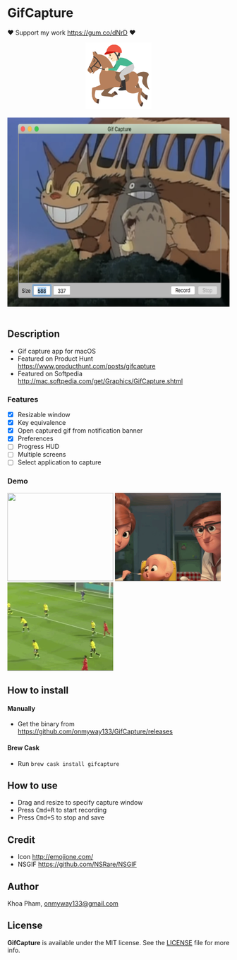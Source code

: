 # GifCapture

❤️ Support my work https://gum.co/dNrD ❤️

<div align = "center">
<img src="Images/Icon.png" width="150" height="150" />
<br>
<br>
</div>

<div align = "center">
<img src="Images/gifcapture.png" width="648" height="429" />
<br>
<br>
</div>

## Description

- Gif capture app for macOS
- Featured on Product Hunt https://www.producthunt.com/posts/gifcapture
- Featured on Softpedia http://mac.softpedia.com/get/Graphics/GifCapture.shtml

### Features

- [x] Resizable window
- [x] Key equivalence
- [x] Open captured gif from notification banner
- [x] Preferences
- [ ] Progress HUD
- [ ] Multiple screens
- [ ] Select application to capture

### Demo

<div align = "left">
<img src="Images/g1.gif" width="240" height="200" />
<img src="Images/g2.gif" width="240" height="200" />
<img src="Images/g3.gif" width="240" height="200" />
</div>

## How to install

#### Manually 
- Get the binary from https://github.com/onmyway133/GifCapture/releases

#### Brew Cask
- Run `brew cask install gifcapture`

## How to use

- Drag and resize to specify capture window
- Press <kbd>Cmd+R</kbd> to start recording
- Press <kbd>Cmd+S</kbd> to stop and save

## Credit

- Icon http://emojione.com/
- NSGIF https://github.com/NSRare/NSGIF

## Author

Khoa Pham, onmyway133@gmail.com

## License

**GifCapture** is available under the MIT license. See the [LICENSE](https://github.com/onmyway133/GifCapture/blob/master/LICENSE.md) file for more info.
